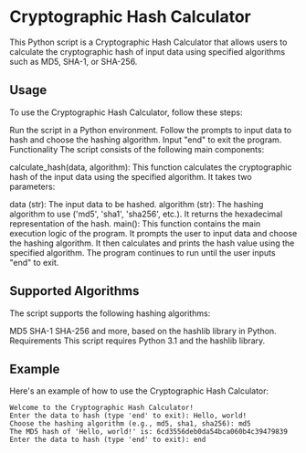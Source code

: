 # Cryptographic Hash Calculator
This Python script is a Cryptographic Hash Calculator that allows users to calculate the cryptographic hash of input data using specified algorithms such as MD5, SHA-1, or SHA-256.

## Usage
To use the Cryptographic Hash Calculator, follow these steps:

Run the script in a Python environment.
Follow the prompts to input data to hash and choose the hashing algorithm.
Input "end" to exit the program.
Functionality
The script consists of the following main components:

calculate_hash(data, algorithm): This function calculates the cryptographic hash of the input data using the specified algorithm. It takes two parameters:

data (str): The input data to be hashed.
algorithm (str): The hashing algorithm to use ('md5', 'sha1', 'sha256', etc.).
It returns the hexadecimal representation of the hash.
main(): This function contains the main execution logic of the program. It prompts the user to input data and choose the hashing algorithm. It then calculates and prints the hash value using the specified algorithm. The program continues to run until the user inputs "end" to exit.

## Supported Algorithms
The script supports the following hashing algorithms:

MD5
SHA-1
SHA-256
and more, based on the hashlib library in Python.
Requirements
This script requires Python 3.1 and the hashlib library.

## Example
Here's an example of how to use the Cryptographic Hash Calculator:
```
Welcome to the Cryptographic Hash Calculator!
Enter the data to hash (type 'end' to exit): Hello, world!
Choose the hashing algorithm (e.g., md5, sha1, sha256): md5
The MD5 hash of 'Hello, world!' is: 6cd3556deb0da54bca060b4c39479839
Enter the data to hash (type 'end' to exit): end
```
